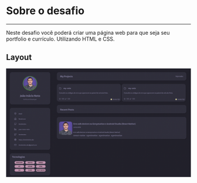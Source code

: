 # Sobre o desafio

---

Neste desafio você poderá criar uma página web para que seja seu portfolio e currículo. Utilizando HTML e CSS.

## Layout

<img src="./base_portifolio.png">
